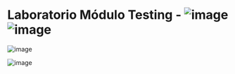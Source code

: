 # Laboratorio Módulo Testing - ![image](https://github.com/pGarciaAndres/master-frontend/assets/30140745/db7abc83-dbbb-49cb-9b95-10f09a48a3d7) ![image](https://github.com/pGarciaAndres/master-frontend/assets/30140745/bfeb39e9-d0a1-42d5-8f44-b5b79aefa4b1)


![image](https://github.com/pGarciaAndres/master-frontend/assets/30140745/d825b613-73a9-434b-aaf2-be8926039126)

![image](https://github.com/pGarciaAndres/master-frontend/assets/30140745/f1cdd957-f0fd-45f7-afc2-c9cc4caf9021)

